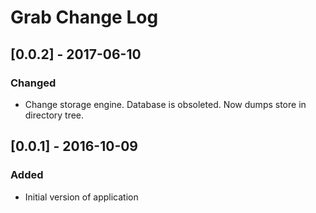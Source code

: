 # Grab Change Log

## [0.0.2] - 2017-06-10
### Changed
- Change storage engine. Database is obsoleted. Now dumps store in directory tree.

## [0.0.1] - 2016-10-09
### Added
- Initial version of application
